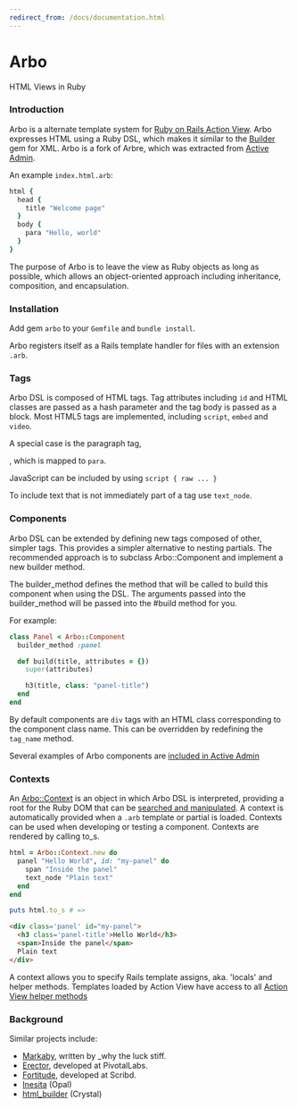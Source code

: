```yaml
---
redirect_from: /docs/documentation.html
---
```

# Arbo
HTML Views in Ruby

### Introduction

Arbo is a alternate template system for [Ruby on Rails Action View](http://guides.rubyonrails.org/action_view_overview.html).
Arbo expresses HTML using a Ruby DSL, which makes it similar to the [Builder](https://github.com/tenderlove/builder) gem for XML.
Arbo is a fork of Arbre, which was extracted from [Active Admin](https://activeadmin.info/).

An example `index.html.arb`:

```ruby
html {
  head {
    title "Welcome page"
  }
  body {
    para "Hello, world"
  }
}
```

The purpose of Arbo is to leave the view as Ruby objects as long as possible,
which allows an object-oriented approach including inheritance, composition, and encapsulation.

### Installation

Add gem `arbo` to your `Gemfile` and `bundle install`.

Arbo registers itself as a Rails template handler for files with an extension `.arb`.

### Tags

Arbo DSL is composed of HTML tags.  Tag attributes including `id` and HTML classes are passed as a hash parameter and the tag body is passed as a block. Most HTML5 tags are implemented, including `script`, `embed` and `video`.

A special case is the paragraph tag, <p>, which is mapped to `para`.

JavaScript can be included by using `script { raw ... }`

To include text that is not immediately part of a tag use `text_node`.

### Components

Arbo DSL can be extended by defining new tags composed of other, simpler tags.
This provides a simpler alternative to nesting partials.
The recommended approach is to subclass Arbo::Component and implement a new builder method.

The builder_method defines the method that will be called to build this component
when using the DSL. The arguments passed into the builder_method will be passed 
into the #build method for you.

For example:

```ruby
class Panel < Arbo::Component
  builder_method :panel

  def build(title, attributes = {})
    super(attributes)

    h3(title, class: "panel-title")
  end
end
```

By default components are `div` tags with an HTML class corresponding to the component class name.  This can be overridden by redefining the `tag_name` method.

Several examples of Arbo components are [included in Active Admin](https://activeadmin.info/12-arbo-components.html)

### Contexts

An [Arbo::Context](http://www.rubydoc.info/gems/arbo/Arbo/Context) is an object in which Arbo DSL is interpreted, providing a root for the Ruby DOM that can be [searched and manipulated](http://www.rubydoc.info/gems/arbo/Arbo/Element). A context is automatically provided when a `.arb` template or partial is loaded. Contexts can be used when developing or testing a component.  Contexts are rendered by calling to_s.

```ruby
html = Arbo::Context.new do
  panel "Hello World", id: "my-panel" do
    span "Inside the panel"
    text_node "Plain text"
  end
end

puts html.to_s # =>
```

```html
<div class='panel' id="my-panel">
  <h3 class='panel-title'>Hello World</h3>
  <span>Inside the panel</span>
  Plain text
</div>
```

A context allows you to specify Rails template assigns, aka. 'locals' and helper methods. Templates loaded by Action View have access to all [Action View helper methods](http://guides.rubyonrails.org/action_view_overview.html#overview-of-helpers-provided-by-action-view)

### Background

Similar projects include:
- [Markaby](http://markaby.github.io/), written by \_why the luck stiff.
- [Erector](http://erector.github.io/), developed at PivotalLabs.
- [Fortitude](https://github.com/ageweke/fortitude), developed at Scribd.
- [Inesita](https://inesita.fazibear.me/) (Opal)
- [html_builder](https://github.com/crystal-lang/html_builder) (Crystal)

